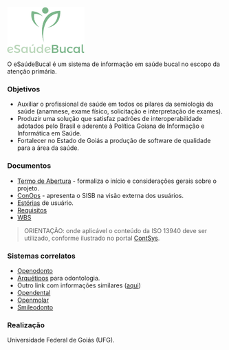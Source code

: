 <img src="logo/logo.png" height="107">

O eSaúdeBucal é um sistema de informação em saúde bucal no escopo da atenção primária.

### Objetivos
- Auxiliar o profissional de saúde em todos os pilares da semiologia da saúde (anamnese, exame físico, solicitação e interpretação de exames).  
- Produzir uma solução que satisfaz padrões de interoperabilidade adotados pelo Brasil e aderente à Política Goiana de Informação e Informática em Saúde. 
- Fortalecer no Estado de Goiás a produção de software de qualidade para a área da saúde.

### Documentos

- [Termo de Abertura](https://docs.google.com/document/d/1-7-s9yEcUR5eE9cigPSo0GyrEhAQpxWoK1soz_29M84/edit?usp=sharing) - formaliza o início e considerações gerais sobre o projeto.
- [ConOps](https://github.com/kyriosdata/sisb/blob/master/info/ConOps.md) - apresenta o SISB na visão externa dos usuários.
- [Estórias](https://github.com/kyriosdata/sisb/blob/master/info/estorias-usuarios.md) de usuário.
- [Requisitos](https://github.com/kyriosdata/sisb/blob/master/info/Requisitos.md)
- [WBS](https://drive.mindmup.com/map/0B2KOoPbti6jsQ29xTERvTlF4SGc)

> ORIENTAÇÂO: onde aplicável o conteúdo da ISO 13940 deve ser utilizado, conforme ilustrado no portal [ContSys](https://contsys.org/).

### Sistemas correlatos
- [Openodonto](http://openodonto.org/)
- [Arquétipos](https://github.com/odonto/datamodel) para odontologia.
- Outro link com informações similares ([aqui](https://www.openhealthhub.org/t/openodonto-hack-weekend-1/226/7))
- [Opendental](http://www.opendental.com/)
- [Openmolar](http://openmolar.com/)
- [Smileodonto](http://www.smileodonto.com.br/gco/)

### Realização
Universidade Federal de Goiás (UFG). 

